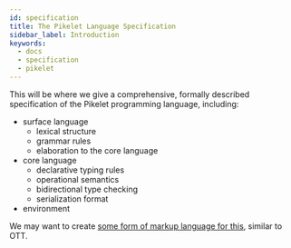 ```yaml
---
id: specification
title: The Pikelet Language Specification
sidebar_label: Introduction
keywords:
  - docs
  - specification
  - pikelet
---
```


This will be where we give a comprehensive, formally described specification of the Pikelet programming language, including:

- surface language
  - lexical structure
  - grammar rules
  - elaboration to the core language
- core language
  - declarative typing rules
  - operational semantics
  - bidirectional type checking
  - serialization format
- environment

We may want to create [some form of markup language for this](https://gist.github.com/brendanzab/47fac049f8b40e449db6a9bd60efa57f), similar to OTT.
